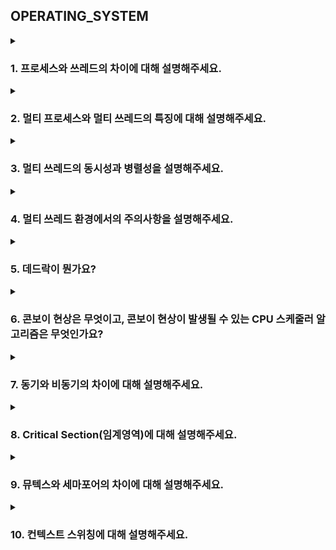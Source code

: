 ## OPERATING_SYSTEM

<details>
  <summary><h3>1. 프로세스와 쓰레드의 차이에 대해 설명해주세요.</h3></summary>
    <details>
      <summary>답변</summary>
      <p>프로세스는 실행 중인 프로그램을 말하며 독립적이기 때문에 메모리 영역을 다른 프로세스와 공유하지 않습니다. 프로세스는 최소 한 개의 쓰레드를 가지고 있습니다.</p>
      <p>쓰레드는 프로세스 내에서 스택만 할당 받고 그 이외의 메모리 영역을 공유하기 때문에 다른 쓰레드의 실행 결과를 즉시 확인할 수 있습니다. 쓰레드는 프로세스 내에 존재하며 프로세스가 할당 받은 자원을 이용하여 실행됩니다.</p>
      <details>
      <summary>꼬리질문</summary>
      <ul>
      <li> PCB가 무엇인가요?
          <details>
            <summary>답변</summary>
            <p>PCB는 프로세스 메타데이터들을 저장해 놓는 곳입니다. 한 PCB 안에는 한 프로세스의 정보가 담깁니다.</p>
          </details>
        </li>
      </ul>
      </details>
    </details>
</details>

<details>
  <summary><h3>2. 멀티 프로세스와 멀티 쓰레드의 특징에 대해 설명해주세요.</h3></summary>
    <details>
      <summary>답변</summary>
      <p>멀티 프로세스는 하나의 프로세스가 죽어도 다른 프로세스에 영향을 끼치지 않고 계속 실행된다는 장점이 있지만 멀티 쓰레드보다 많은 메모리 공간과 CPU 시간을 차지한다는 단점이 있습니다.</p>
      <p>멀티 쓰레드는 멀티 프로세스보다 적은 메모리 공간을 차지하고 컨텍스트 스위칭이 빠르다는 장점이 있지만 하나의 쓰레드에 문제가 생기면 전체 쓰레드가 영향을 받으며 동기화 문제도 있다는 단점이 있습니다.</p>
    </details>
</details>

<details>
  <summary><h3>3. 멀티 쓰레드의 동시성과 병렬성을 설명해주세요.</h3></summary>
    <details>
      <summary>답변</summary>
      <p>동시성은 멀티 작업을 위해 싱글 코어에서 여러 개의 쓰레드가 번갈아 실행하는 것을 말합니다.</p>
      <p>병렬성은 멀티 작업을 위해 멀티 코어에서 한 개 이상의 쓰레드를 포함하는 각 코어들을 동시에 실행하는 것을 말합니다.</p>
    </details>
</details>

<details>
  <summary><h3>4. 멀티 쓰레드 환경에서의 주의사항을 설명해주세요.</h3></summary>
    <details>
      <summary>답변</summary>
      <p>다수의 쓰레드가 공유 데이터에 동시 접근하는 경우, 상호배제 또는 동기화 기법을 통해 동시성 문제 혹은 교착상태(데드락)가 발생하지 않도록 주의해야 합니다.</p>
    </details>
</details>

<details>
  <summary><h3>5. 데드락이 뭔가요?</h3></summary>
    <details>
      <summary>답변</summary>
      <p>둘 이상의 프로세스들이 자원을 점유한 상태에서 서로 다른 프로세스가 점유하고 있는 자원을 요구하며 무한정 기다리는 상황을 의미합니다.</p>
      <details>
      <summary>꼬리질문</summary>
      <ul>
      <li> 데드락의 발생 조건에 대해 설명해주세요.
          <details>
            <summary>답변</summary>
            <p>4가지 조건이 성립하면 데드락이 발생합니다. 첫 번째는 비선점으로, 다른 프로세스의 자원을 뺏을 수 없음을 의미합니다. 두 번째는 순환 대기로, 두 개 이상의 프로세스가 자원 접근을 기다릴 때, 그 관계가 순환적인 구조를 이루고 있어야합니다. 세 번째는 점유 대기로, 공유 자원에 대한 접근 권한을 가진 채로 다른 자원에 대한 접근 권환을 요구하는 것이고 마지막으로, 상호 배제는 한 번에 한 프로세스만 공유 자원에 접근 가능하며, 접근 권한이 제한적일 때입니다.</p>
          </details>
        </li>
        <li> 어떤 방식으로 예방할 수 있을까요?
          <details>
            <summary>답변</summary>
            <p>데드락 발생 조건 중 하나를 제거함으로써 예방할 수 있습니다. 예를 들어, 비선점의 경우 점유 중인 프로세스가 다른 자원을 요구할 때 가진 자원을 반납하고, 순환대기의 경우, 자원에 고유번호 할당 후 순서대로 자원을 요구하는 등의 방법으로 예방이 가능합니다. 하지만 자원 낭비가 심하다는 단점이 있습니다.</p>
          </details>
        </li>
        <li> 회피하는 방법도 있나요?
          <details>
            <summary>답변</summary>
            <p>대표적으로 은행원 알고리즘이 있습니다. 프로세스가 자원을 요구할 때 시스템은 자원을 할당한 후에도 안정 상태로 남아있게 되는지 사전에 검사하여 교착 상태를 회피하는 방법입니다. 안정 상태면 자원을 할당하고, 아니라면 다른 프로세스들이 자원의 해지까지 대기합니다.</p>
          </details>
        </li>
      </ul>
      </details>
    </details>
</details>

<details>
  <summary><h3>6. 콘보이 현상은 무엇이고, 콘보이 현상이 발생될 수 있는 CPU 스케줄러 알고리즘은 무엇인가요?</h3></summary>
    <details>
      <summary>답변</summary>
      <p>콘보이 현상은 작업 시간이 긴 프로세스가 먼저 큐에 도착해서 다른 프로세스의 실행 시간이 전부 늦춰지게 되며 효율성을 떨어뜨리는 현상을 말합니다.</p>
      <p>FCFS 스케줄링은 비선점형으로, 순차적으로 먼저 큐에 들어온 작업부터 실행하므로 콘보이 현상이 발생할 수 있습니다.</p>
    </details>
</details>

<details>
  <summary><h3>7. 동기와 비동기의 차이에 대해 설명해주세요.</h3></summary>
    <details>
      <summary>답변</summary>
      <p>동기는 순차적, 직렬적으로 테스크를 수행하고, 비동기는 병렬적으로 수행합니다.</p>
      <p>예를 들어, 동기는 서버에 데이터를 요청하고 응답될 때까지 기다리므로 이후 테스크들은 블로킹됩니다. 비동기는 서버에 데이터를 요청하고 응답을 기다리지 않고 다음 테스크를 수행합니다.</p>
    </details>
</details>

<details>
  <summary><h3>8. Critical Section(임계영역)에 대해 설명해주세요.</h3></summary>
    <details>
      <summary>답변</summary>
      <p>임계영역이란 프로세스간에 공유자원을 접근하는데 있어 문제가 발생하지 않도록 한 번에 하나의 프로세스만 이용하게끔 보장해줘야 하는 영역을 의미합니다.</p>
      <details>
      <summary>꼬리질문</summary>
      <ul>
      <li> 임계영역을 해결하기 위한 조건은 무엇인가요?
          <details>
            <summary>답변</summary>
            <p>첫 번째는 하나의 프로세스가 임계 영역에 들어가 있다면 다른 프로세스는 들어갈 수 없는 상호배제입니다. 두 번째는 임계 영역에 들어간 프로세스가 없는 상태에서 들어가려 하는 프로세스가 여러 개라면 어느 것이 들어갈지 결정 해주어야 하는 진행입니다. 마지막으로 다른 프로세스의 기아를 방지하기 위해, 한 번 임계영역에 들어간 프로세스는 다음 번 임계영역에 들어갈 때 제한을 두어야하는 한정 대기입니다.</p>
          </details>
      </ul>
      </details>
    </details>
</details>

<details>
  <summary><h3>9. 뮤텍스와 세마포어의 차이에 대해 설명해주세요.</h3></summary>
    <details>
      <summary>답변</summary>
      <p>뮤텍스는 Lock을 사용해 하나의 프로세스나 쓰레드를 단독으로 실행합니다.</p>
      <p>세모포어는 공유자원에 세마포어 변수만큼의 프로세스 또는 쓰레드가 접근할 수 있습니다.</p>
    </details>
</details>

<details>
  <summary><h3>10. 컨텍스트 스위칭에 대해 설명해주세요.</h3></summary>
    <details>
      <summary>답변</summary>
      <p>멀티프로세스 환경에서 CPU가 어떤 하나의 프로세스를 실행하고 있는 상태에서 인터럽트 요청에 의해 다음 우선 순위의 프로세스가 실행 되어야 할 때 기존의 프로세스의 상태 또는 레지스터 값을 저장하고 CPU가 다음 프로세스를 수행하도록 새로운 프로세스의 상태 또는 레지스터 값을 교체하는 작업입니다.</p>
    </details>
</details>
